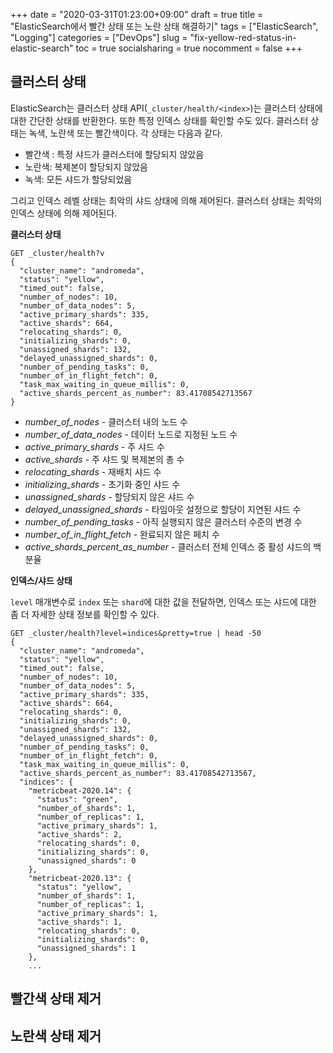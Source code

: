 +++
date          = "2020-03-31T01:23:00+09:00"
draft         = true
title         = "ElasticSearch에서 빨간 상태 또는 노란 상태 해결하기"
tags          = ["ElasticSearch", "Logging"]
categories    = ["DevOps"]
slug          = "fix-yellow-red-status-in-elastic-search"
toc           = true
socialsharing = true
nocomment     = false
+++

## 클러스터 상태

ElasticSearch는 클러스터 상태 API(`_cluster/health/<index>`)는 클러스터 상태에 대한 간단한 상태를 반환한다. 또한 특정 인덱스 상태를 확인할 수도 있다. 클러스터 상태는 녹색, 노란색 또는 빨간색이다.  각 상태는 다음과 같다.

- 빨간색 : 특정 샤드가 클러스터에 할당되지 않았음
- 노란색: 복제본이 할당되지 않았음
- 녹색: 모든 샤드가 할당되었음

그리고 인덱스 레벨 상태는 최악의 샤드 상태에 의해 제어된다. 클러스터 상태는 최악의 인덱스 상태에 의해 제어된다.

**클러스터 상태**

```
GET _cluster/health?v
{
  "cluster_name": "andromeda",
  "status": "yellow",
  "timed_out": false,
  "number_of_nodes": 10, 
  "number_of_data_nodes": 5,
  "active_primary_shards": 335,
  "active_shards": 664,
  "relocating_shards": 0,
  "initializing_shards": 0,
  "unassigned_shards": 132,
  "delayed_unassigned_shards": 0,
  "number_of_pending_tasks": 0,
  "number_of_in_flight_fetch": 0,
  "task_max_waiting_in_queue_millis": 0,
  "active_shards_percent_as_number": 83.41708542713567
}
```

- *number_of_nodes* - 클러스터 내의 노드 수
- *number_of_data_nodes* - 데이터 노드로 지정된 노드 수
- *active_primary_shards* - 주 샤드 수
- *active_shards* - 주 샤드 및 복제본의 총 수
- *relocating_shards* - 재배치 샤드 수
- *initializing_shards* - 초기화 중인 샤드 수
- *unassigned_shards* - 할당되지 않은 샤드 수
- *delayed_unassigned_shards* - 타임아웃 설정으로 할당이 지연된 샤드 수
- *number_of_pending_tasks* - 아직 실행되지 않은 클러스터 수준의 변경 수
- *number_of_in_flight_fetch* - 완료되지 않은 페치 수
- *active_shards_percent_as_number* - 클러스터 전체 인덱스 중 활성 샤드의 백분율


**인덱스/샤드 상태**

`level` 매개변수로 `index` 또는 `shard`에 대한 값을 전달하면, 인덱스 또는 샤드에 대한 좀 더 자세한 상태 정보를 확인할 수 있다. 

```
GET _cluster/health?level=indices&pretty=true | head -50
{
  "cluster_name": "andromeda",
  "status": "yellow",
  "timed_out": false,
  "number_of_nodes": 10,
  "number_of_data_nodes": 5,
  "active_primary_shards": 335,
  "active_shards": 664,
  "relocating_shards": 0,
  "initializing_shards": 0,
  "unassigned_shards": 132,
  "delayed_unassigned_shards": 0,
  "number_of_pending_tasks": 0,
  "number_of_in_flight_fetch": 0,
  "task_max_waiting_in_queue_millis": 0,
  "active_shards_percent_as_number": 83.41708542713567,
  "indices": {
    "metricbeat-2020.14": {
      "status": "green",
      "number_of_shards": 1,
      "number_of_replicas": 1,
      "active_primary_shards": 1,
      "active_shards": 2,
      "relocating_shards": 0,
      "initializing_shards": 0,
      "unassigned_shards": 0
    },
    "metricbeat-2020.13": {
      "status": "yellow",
      "number_of_shards": 1,
      "number_of_replicas": 1,
      "active_primary_shards": 1,
      "active_shards": 1,
      "relocating_shards": 0,
      "initializing_shards": 0,
      "unassigned_shards": 1
    },
    ...
```

## 빨간색 상태 제거

## 노란색 상태 제거